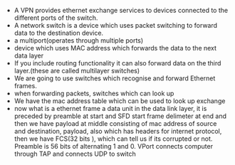- A VPN provides ethernet exchange services to devices connected to the
different ports of the switch. 
- A network switch is a device which uses packet switching to forward data to the destination device.
- a multiport(operates through multiple ports)
- device which uses MAC address which forwards the data to the next data layer
- If you include routing functionality it can also forward data on the third layer.(these are called multilayer switches)
- We are going to use switches which recognise and forward Ethernet frames.
- when forwarding packets, switches which can look up 
- We have the mac address table which can be used to look up exchange
- now what is a ethernet frame a data unit in the data link layer, it is preceded by preamble at start and SFD start frame delimeter at end and then we have payload at middle consisting of mac address of source and destination, payload, also which has headers for internet protocol, then we have FCS(32 bits ), which can tell us if its corrupted or not. Preamble is 56 bits of alternating 1 and 0.
 VPort connects computer through TAP  and connects UDP to switch

